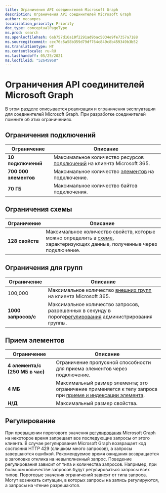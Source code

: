 ```yaml
---
title: Ограничения API соединителей Microsoft Graph
description: Ограничения API соединителей Microsoft Graph
author: mecampos
localization_priority: Priority
doc_type: conceptualPageType
ms.prod: search
ms.openlocfilehash: 6ab757d16a10f2291ad9bac5034e9fe7357a7188
ms.sourcegitcommit: cec76c5a58b359d79df764c849c8b459349b3b52
ms.translationtype: HT
ms.contentlocale: ru-RU
ms.lasthandoff: 05/25/2021
ms.locfileid: "52645968"
---
```

# <a name="microsoft-graph-connector-api-limits"></a>Ограничения API соединителей Microsoft Graph

В этом разделе описывается реализация и ограничения эксплуатации для соединителей Microsoft Graph. При разработке соединителей помните об этих ограничениях.

## <a name="connection-limits"></a>Ограничения подключений

| **Ограничение** | **Описание** |
| --- | --- |
| **10 подключений** | Максимальное количество ресурсов [подключений](/graph/api/resources/externalconnection?view=graph-rest-beta&preserve-view=true) на клиента Microsoft 365. |
| **700 000 элементов** | Максимальное количество [элементов](/graph/api/resources/externalitem?view=graph-rest-beta&preserve-view=true) на подключение. |
| **70 ГБ** | Максимальное количество байтов подключения. |

## <a name="schema-limits"></a>Ограничения схемы

| **Ограничение** | **Описание** |
| --- | --- |
| **128 свойств** | Максимальное количество свойств, которые можно определить в [схеме](/graph/api/resources/schema?view=graph-rest-beta&preserve-view=true), характеризующих данные, полученные через подключение. |

## <a name="group-limits"></a>Ограничения для групп

| **Ограничение** | **Описание** |
| --- | --- |
| 100,000 | Максимальное количество [внешних групп](/graph/api/resources/externalgroup?view=graph-rest-beta&preserve-view=true) на клиента Microsoft 365. |
| **1000 запросов/с** | Максимальное количество запросов, разрешенных в секунду в пороге[регулирования](#throttling) администрирования группы. |

## <a name="item-ingestion"></a>Прием элементов

| **Ограничение** | **Описание** |
| --- | --- |
| **4 элемента/с (250 МБ в час)** | Ограничение пропускной способности для приема элементов через подключение. |
| **4 МБ** | Максимальный размер элемента; это ограничение применяется к телу запроса при [приеме и индексации элемента](/graph/api/externalconnection-put-items?view=graph-rest-beta&preserve-view=true). |
| **Н/Д** | Максимальный размер свойства. |

## <a name="throttling"></a>Регулирование

При превышении порогового значения [регулирования](throttling.md) Microsoft Graph на некоторое время запрещает все последующие запросы от этого клиента. В случае регулирования Microsoft Graph возвращает код состояния HTTP 429 (слишком много запросов), а запросы завершаются ошибкой. Рекомендуемое время ожидания возвращается в заголовке отклика на невыполненный запрос. Поведение регулирования зависит от типа и количества запросов. Например, при большом количестве запросов будут регулироваться запросы всех типов. Пороговые значения ограничений зависят от типа запроса. Могут возникать ситуации, в которых запросы на запись регулируются, а запросы на чтение разрешаются.
